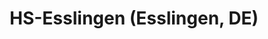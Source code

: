 ---
title: HS-Esslingen (Esslingen, DE)
duration: Sept. 2019 - Feb 2020
category: school
description: Step by step tutorial on how to stop being sad and being awesome instead.
picture: /content/education/hs-esslingen.png
index: 1
---